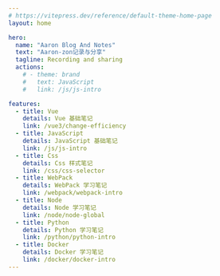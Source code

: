 ```yaml
---
# https://vitepress.dev/reference/default-theme-home-page
layout: home

hero:
  name: "Aaron Blog And Notes"
  text: "Aaron-zon记录与分享"
  tagline: Recording and sharing
  actions:
    # - theme: brand
    #   text: JavaScript
    #   link: /js/js-intro

features:
  - title: Vue
    details: Vue 基础笔记
    link: /vue3/change-efficiency
  - title: JavaScript
    details: JavaScript 基础笔记
    link: /js/js-intro
  - title: Css
    details: Css 样式笔记
    link: /css/css-selector
  - title: WebPack
    details: WebPack 学习笔记
    link: /webpack/webpack-intro
  - title: Node
    details: Node 学习笔记
    link: /node/node-global
  - title: Python
    details: Python 学习笔记
    link: /python/python-intro
  - title: Docker
    details: Docker 学习笔记
    link: /docker/docker-intro
---
```


